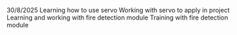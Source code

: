 30/8/2025
Learning how to use servo
Working with servo to apply in project
Learning and working with fire detection module
Training with fire detection module
